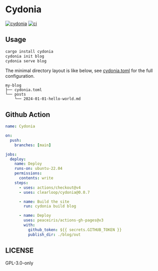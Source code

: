 # Cydonia

[![cydonia][version-badge]][version-link]
[![ci][ci-badge]][ci-link]

## Usage

```bash
cargo install cydonia
cydonia init blog
cydonia serve blog
```

The minimal directory layout is like below, see [cydonia.toml][cydonia-toml]
for the full configuration.

```
my-blog
├── cydonia.toml
└── posts
    └── 2024-01-01-hello-world.md
```

## Github Action

```yaml
name: Cydonia

on:
  push:
    branches: [main]

jobs:
  deploy:
    name: Deploy
    runs-on: ubuntu-22.04
    permissions:
      contents: write
    steps:
      - uses: actions/checkout@v4
      - uses: clearloop/cydonia@0.0.7

      - name: Build the site
        run: cydonia build blog

      - name: Deploy
        uses: peaceiris/actions-gh-pages@v3
        with:
          github_token: ${{ secrets.GITHUB_TOKEN }}
          publish_dir: ./blog/out
```

## LICENSE

GPL-3.0-only

[cydonia-toml]: blog/cydonia.toml
[version-badge]: https://img.shields.io/crates/v/cydonia
[version-link]: https://docs.rs/cydonia
[ci-badge]: https://img.shields.io/github/actions/workflow/status/clearloop/cydonia/main.yml
[ci-link]: https://github.com/clearloop/cydonia/actions/workflows/main.yml
